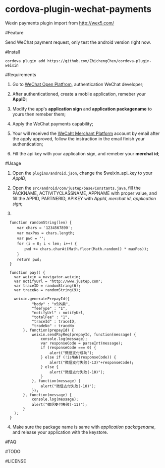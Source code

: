 # cordova-plugin-wechat-payments

Wexin payments plugin import from http://wex5.com/

#Feature

Send WeChat payment request, only test the android version right now.

#Install

`cordova plugin add https://github.com/ZhichengChen/cordova-plugin-weixin`

#Requirements

1. Go to [WeChat Open Platfrom](https://open.weixin.qq.com), authentication WeChat developer;

2. After authenticationed, create a mobile application, remeber your **AppID**;

3. Modify the app's **application sign** and **application packagename** to yours then remeber them;

4. Apply the WeChat payments capability;

5. Your will received the [WeCaht Merchant Platform](https://pay.weixin.qq.com) account by email after the apply approved, follow the instraction in the email finish your authentication;

6. Fill the api key with your application sign, and remeber your **merchat id**;

#Usage

1. Open the `plugins/android.json`, change the $weixin_api_key to your *AppID*;

2. Open the `src/android/com/justep/base/Constants.java`, fill the PACKNAME, ACTIVITYCLASSNAME, APPNAME with proper value, and fill the APPID, PARTNERID, APIKEY with *AppId*, *merchat id*, *application sign*;

3. 

	  function randomString(len) {
	  　　var chars = '1234567890';
	  　　var maxPos = chars.length;
	  　　var pwd = '';
	  　　for (i = 0; i < len; i++) {
	  　　　　pwd += chars.charAt(Math.floor(Math.random() * maxPos));
	  　　}
	  　　return pwd;
	  }  

	  function pay() {
	    var weixin = navigator.weixin;
	    var notifyUrl = "http://www.justep.com";
	    var traceID = randomString(6);
	    var traceNo = randomString(9);

	    weixin.generatePrepayId({
	            "body" : "x5外卖",
	            "feeType" : "1",
	            "notifyUrl" : notifyUrl,
	            "totalFee" : "1",
	            "traceId" : traceID,
	            "tradeNo" : traceNo
	        }, function(prepayId) {
	            weixin.sendPayReq(prepayId, function(message) {
	                console.log(message);
	                var responseCode = parseInt(message);
	                if (responseCode === 0) {
	                    alert("微信支付成功");
	                } else if (!isNaN(responseCode)) {
	                    alert("微信支付失败(-13)"+responseCode);
	                } else {
	                    alert("微信支付失败(-10)");
	                }
	            }, function(message) {
	                alert("微信支付失败(-10)");
	            });
	        }, function(message) {
	            console.log(message);
	            alert("微信支付失败(-11)");
	        }
	    );
	  }

4. Make sure the package name is same with *application packagename*, and release your application with the keystore.

 #FAQ

 #TODO

 #LICENSE